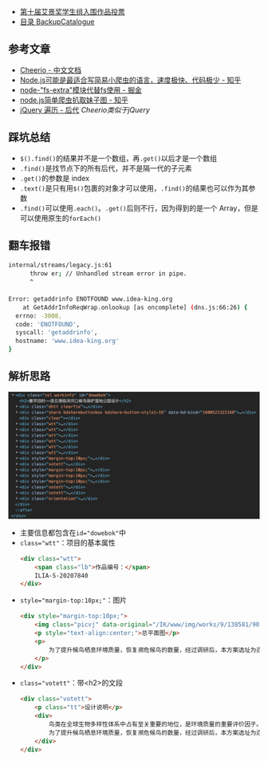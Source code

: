- [第十届艾景奖学生组入围作品投票](https://www.idea-king.org/mobile/tpxs.php?from=timeline)
- [目录 BackupCatalogue](./resource/backupCatalogue.md)

## 参考文章
- [Cheerio - 中文文档](https://github.com/cheeriojs/cheerio/wiki/Chinese-README)
- [Node.js可能是最适合写简易小爬虫的语言，速度极快、代码极少 - 知乎](https://zhuanlan.zhihu.com/p/61583602)
- [node-"fs-extra"模块代替fs使用 - 掘金](https://juejin.im/post/6844903641594216455)
- [node.js简单爬虫扒取妹子图 - 知乎](https://zhuanlan.zhihu.com/p/26556429)
- [jQuery 遍历 - 后代](https://www.runoob.com/jquery/jquery-traversing-descendants.html) *Cheerio类似于jQuery*

## 踩坑总结
- `$().find()`的结果并不是一个数组，再`.get()`以后才是一个数组
- `.find()`是找节点下的所有后代，并不是隔一代的子元素
- `.get()`的参数是 index
- `.text()`是只有用`$()`包裹的对象才可以使用，`.find()`的结果也可以作为其参数
- `.find()`可以使用`.each()`。`.get()`后则不行，因为得到的是一个 Array，但是可以使用原生的`forEach()`

## 翻车报错
```bash
internal/streams/legacy.js:61
      throw er; // Unhandled stream error in pipe.
      ^

Error: getaddrinfo ENOTFOUND www.idea-king.org
    at GetAddrInfoReqWrap.onlookup [as oncomplete] (dns.js:66:26) {
  errno: -3008,
  code: 'ENOTFOUND',
  syscall: 'getaddrinfo',
  hostname: 'www.idea-king.org'
}
```

## 解析思路
![](resource/2020-09-19_10.07.35.png)
- 主要信息都包含在`id="dowebok"`中
- `class="wtt"`：项目的基本属性
    ```html
    <div class="wtt">
        <span class="lb">作品编号：</span>
        ILIA-S-20207840
    </div>
    ```
- `style="margin-top:10px;"`：图片
    ```html
    <div style="margin-top:10px;">
        <img class="picvj" data-original="/IK/www/img/works/9/138581/906a34ac258e050b75a61323d33872b9.jpg" src="/IK/www/img/thumb/906a34ac258e050b75a61323d33872b9_138581_thumb.jpg" />
        <p style="text-align:center;">总平面图</p>
        <p>
            为了提升候鸟栖息环境质量，恢复濒危候鸟的数量，经过调研后，本方案选址为连云港市临洪河口（全球八条候鸟迁徙路线中有两条经过该处），对此处拟进行候鸟保护湿地公园设计，旨在将因非法开垦鱼塘、开矿导致地质坍塌等人为破坏因素而遭受破坏的临洪河口湿地进行生态修复。在基地设计中充分发挥此处拥有多种湿地类型的特点，并加入红海滩（盐地碱蓬）、芦苇群落等当地特色植物群落区域，通过规划设计以鸟类栖息地营造为目的的城市湿地公园，以期有效地完善并重塑生态多样性从而恢复并提升候鸟数量和种类；与此同时，希望加强人们对湿地公园以及鸟类的了解，丰富人们对自然的体验感，最终创造出人、鸟及自然一体的和谐环境。
        </p>
    </div>
    ```
- `class="votett"`：带\<h2>的文段
    ```html
    <div class="votett">
        <p class="tt">设计说明</p>
        <div>
            鸟类在全球生物多样性体系中占有至关重要的地位，是环境质量的重要评价因子。因此，恢复城市中被生产空间占据的鸟类生态栖息用地具有重要意义，其本身也是城市公园湿地景观规划设计的重要环节。
            为了提升候鸟栖息环境质量，恢复濒危候鸟的数量，经过调研后，本方案选址为连云港市临洪河口（全球八条候鸟迁徙路线中有两条经过该处），对此处拟进行候鸟保护湿地公园设计，旨在将因非法开垦鱼塘、开矿导致地质坍塌等人为破坏因素而遭受破坏的临洪河口湿地进行生态修复。在基地设计中充分发挥此处拥有多种湿地类型的特点，并加入红海滩（盐地碱蓬）、芦苇群落等当地特色植物群落区域，通过规划设计以鸟类栖息地营造为目的的城市湿地公园，以期有效地完善并重塑生态多样性从而恢复并提升候鸟数量和种类；与此同时，希望加强人们对湿地公园以及鸟类的了解，丰富人们对自然的体验感，最终创造出人、鸟及自然一体的和谐环境。
        </div>
    </div>
    ```